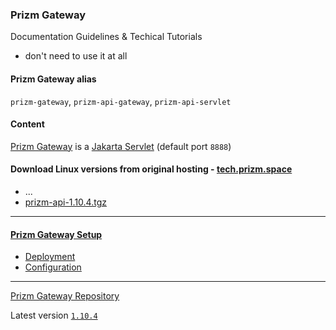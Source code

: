 ### Prizm Gateway
Documentation Guidelines & Techical Tutorials


- don't need to use it at all

#### Prizm Gateway alias
`prizm-gateway`, `prizm-api-gateway`, `prizm-api-servlet`


#### Content
[Prizm Gateway](./PrizmAPIServlet.jar) is a [Jakarta Servlet](https://en.wikipedia.org/wiki/Jakarta_Servlet) (default port `8888`)


#### Download Linux versions from original hosting - [tech.prizm.space](http://tech.prizm.space)
- ...
- [prizm-api-1.10.4.tgz](http://tech.prizm.space/files/prizm-api-1.10.4.tgz)


---
#### [Prizm Gateway Setup](./setup/README.md)
- [Deployment](./setup/prizm_gateway_deployment.md)
- [Configuration](./prizm_gateway/prizm_gateway_conf_doc.md)


---
[Prizm Gateway Repository](https://github.com/cryptokult/prizm_gateway)

Latest version [`1.10.4`](http://tech.prizm.space/files/prizm-api-1.10.4.tgz)




